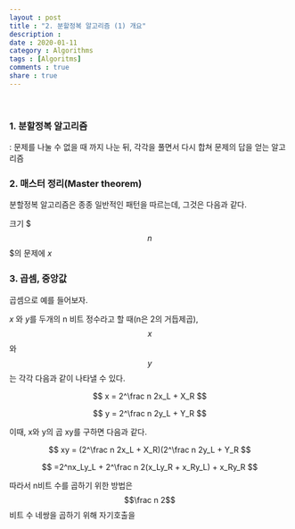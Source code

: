 ```yaml
---
layout : post
title : "2. 분할정복 알고리즘 (1) 개요"
description :
date : 2020-01-11
category : Algorithms
tags : [Algoritms]
comments : true
share : true
---
```

<br/>

### 1. 분할정복 알고리즘

: 문제를 나눌 수 없을 때 까지 나눈 뒤, 각각을 풀면서 다시 합쳐 문제의 답을 얻는 알고리즘
<br/>

### 2. 매스터 정리(Master theorem)

분할정복 알고리즘은 종종 일반적인 패턴을 따르는데, 그것은 다음과 같다.

크기 $$$n$$$의 문제에 $x$
<br/>

### 3. 곱셈, 중앙값

곱셈으로 예를 들어보자.

$x$ 와 $y$를 두개의 n 비트 정수라고 할 때(n은 2의 거듭제곱), $$x$$와 $$y$$는 각각 다음과 같이 나타낼 수 있다.

$$ x = 2^\frac n 2x_L + X_R $$

$$ y = 2^\frac n 2y_L + Y_R $$

이때, x와 y의 곱 xy를 구하면 다음과 같다.

$$ xy = (2^\frac n 2x_L + X_R)(2^\frac n 2y_L + Y_R $$

$$ =2^nx_Ly_L + 2^\frac n 2(x_Ly_R + x_Ry_L) + x_Ry_R $$

따라서 n비트 수를 곱하기 위한 방법은 $$\frac n 2$$비트 수 네쌍을 곱하기 위해 자기호출을